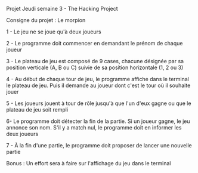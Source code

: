 Projet Jeudi semaine 3 - The Hacking Project 

Consigne du projet : Le morpion 

1 - Le jeu ne se joue qu'à deux joueurs

2 - Le programme doit commencer en demandant le prénom de chaque joueur 

3 - Le plateau de jeu est composé de 9 cases, chacune désignée par sa position verticale (A, B ou C) suivie de sa position horizontale (1, 2 ou 3)

4 - Au début de chaque tour de jeu, le programme affiche dans le terminal le plateau de jeu. 
Puis il demande au joueur dont c'est le tour où il souhaite jouer

5 - Les joueurs jouent à tour de rôle jusqu'à que l'un d'eux gagne ou que le plateau de jeu soit rempli 

6- Le programme doit détecter la fin de la partie. Si un joueur gagne, le jeu annonce son nom. 
S'il y a match nul, le programme doit en informer les deux joueurs 

7 - À la fin d'une partie, le programme doit proposer de lancer une nouvelle partie

Bonus : Un effort sera à faire sur l'affichage du jeu dans le terminal 
